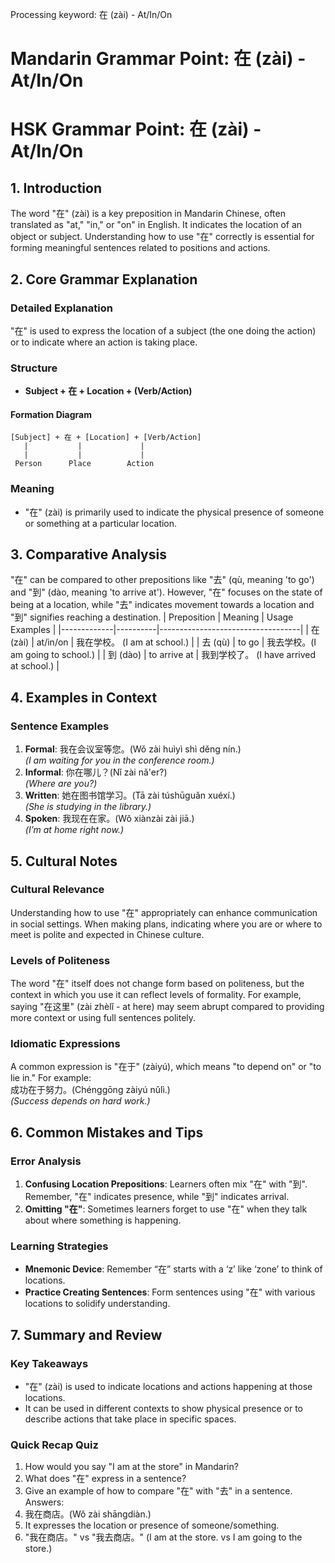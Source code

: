 Processing keyword: 在 (zài) - At/In/On
# Mandarin Grammar Point: 在 (zài) - At/In/On
# HSK Grammar Point: 在 (zài) - At/In/On
## 1. Introduction
The word "在" (zài) is a key preposition in Mandarin Chinese, often translated as "at," "in," or "on" in English. It indicates the location of an object or subject. Understanding how to use "在" correctly is essential for forming meaningful sentences related to positions and actions.
## 2. Core Grammar Explanation
### Detailed Explanation
"在" is used to express the location of a subject (the one doing the action) or to indicate where an action is taking place. 
### Structure
- **Subject + 在 + Location + (Verb/Action)**
#### Formation Diagram
```
[Subject] + 在 + [Location] + [Verb/Action] 
   |           |             |
   |           |             |
 Person      Place        Action
```
### Meaning
- "在" (zài) is primarily used to indicate the physical presence of someone or something at a particular location. 
## 3. Comparative Analysis
"在" can be compared to other prepositions like "去" (qù, meaning 'to go') and "到" (dào, meaning 'to arrive at'). However, "在" focuses on the state of being at a location, while "去" indicates movement towards a location and "到" signifies reaching a destination.
| Preposition | Meaning  | Usage Examples                   |
|-------------|----------|-----------------------------------|
| 在 (zài)    | at/in/on | 我在学校。 (I am at school.) |
| 去 (qù)     | to go    | 我去学校。(I am going to school.) |
| 到 (dào)    | to arrive at | 我到学校了。 (I have arrived at school.) |
## 4. Examples in Context
### Sentence Examples
1. **Formal**: 我在会议室等您。(Wǒ zài huìyì shì děng nín.)  
   *(I am waiting for you in the conference room.)*
2. **Informal**: 你在哪儿？(Nǐ zài nǎ'er?)  
   *(Where are you?)*
3. **Written**: 她在图书馆学习。(Tā zài túshūguǎn xuéxí.)  
   *(She is studying in the library.)*
4. **Spoken**: 我现在在家。(Wǒ xiànzài zài jiā.)  
   *(I’m at home right now.)*
## 5. Cultural Notes
### Cultural Relevance
Understanding how to use "在" appropriately can enhance communication in social settings. When making plans, indicating where you are or where to meet is polite and expected in Chinese culture.
### Levels of Politeness
The word "在" itself does not change form based on politeness, but the context in which you use it can reflect levels of formality. For example, saying "在这里" (zài zhèlǐ - at here) may seem abrupt compared to providing more context or using full sentences politely.
### Idiomatic Expressions
A common expression is "在于" (zàiyú), which means "to depend on" or "to lie in." For example:  
成功在于努力。(Chénggōng zàiyú nǔlì.)  
*(Success depends on hard work.)*
## 6. Common Mistakes and Tips
### Error Analysis
1. **Confusing Location Prepositions**: Learners often mix "在" with "到". Remember, "在" indicates presence, while "到" indicates arrival.
2. **Omitting "在"**: Sometimes learners forget to use "在" when they talk about where something is happening.
   
### Learning Strategies
- **Mnemonic Device**: Remember “在” starts with a ‘z’ like ‘zone’ to think of locations.
- **Practice Creating Sentences**: Form sentences using "在" with various locations to solidify understanding.
## 7. Summary and Review
### Key Takeaways
- "在" (zài) is used to indicate locations and actions happening at those locations.
- It can be used in different contexts to show physical presence or to describe actions that take place in specific spaces.
### Quick Recap Quiz
1. How would you say "I am at the store" in Mandarin?
2. What does "在" express in a sentence?
3. Give an example of how to compare "在" with "去" in a sentence.
Answers:
1. 我在商店。(Wǒ zài shāngdiàn.)
2. It expresses the location or presence of someone/something.
3. "我在商店。" vs "我去商店。" (I am at the store. vs I am going to the store.)
